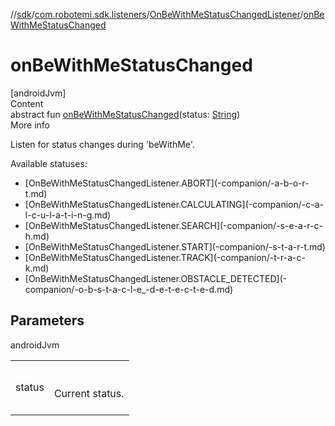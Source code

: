 //[sdk](../../../index.md)/[com.robotemi.sdk.listeners](../index.md)/[OnBeWithMeStatusChangedListener](index.md)/[onBeWithMeStatusChanged](on-be-with-me-status-changed.md)



# onBeWithMeStatusChanged  
[androidJvm]  
Content  
abstract fun [onBeWithMeStatusChanged](on-be-with-me-status-changed.md)(status: [String](https://kotlinlang.org/api/latest/jvm/stdlib/kotlin/-string/index.html))  
More info  


Listen for status changes during 'beWithMe'.



Available statuses:

<ul><li>[OnBeWithMeStatusChangedListener.ABORT](-companion/-a-b-o-r-t.md)</li><li>[OnBeWithMeStatusChangedListener.CALCULATING](-companion/-c-a-l-c-u-l-a-t-i-n-g.md)</li><li>[OnBeWithMeStatusChangedListener.SEARCH](-companion/-s-e-a-r-c-h.md)</li><li>[OnBeWithMeStatusChangedListener.START](-companion/-s-t-a-r-t.md)</li><li>[OnBeWithMeStatusChangedListener.TRACK](-companion/-t-r-a-c-k.md)</li><li>[OnBeWithMeStatusChangedListener.OBSTACLE_DETECTED](-companion/-o-b-s-t-a-c-l-e_-d-e-t-e-c-t-e-d.md)</li></ul>

## Parameters  
  
androidJvm  
  
| | |
|---|---|
| <a name="com.robotemi.sdk.listeners/OnBeWithMeStatusChangedListener/onBeWithMeStatusChanged/#kotlin.String/PointingToDeclaration/"></a>status| <a name="com.robotemi.sdk.listeners/OnBeWithMeStatusChangedListener/onBeWithMeStatusChanged/#kotlin.String/PointingToDeclaration/"></a><br><br>Current status.<br><br>|
  
  



